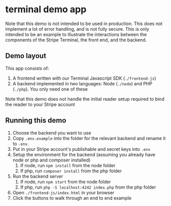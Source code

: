 # terminal demo app

Note that this demo is not intended to be used in production.  This does not implement
a lot of error handling, and is not fully secure.  This is only intended to be an example 
to illustrate the interactions between the components of the Stripe Terminal, the front end, and the backend.

## Demo layout

This app consists of:

1. A frontend written with our Terminal Javascript SDK (`./frontend-js`)
1. A backend implemented in two languages: Node (`./node`) and PHP (`./php`).  You only need one of these

Note that this demo does not handle the initial reader setup required to bind the reader to your Stripe account

## Running this demo

1. Choose the backend you want to use
1. Copy `.env.example` into the folder for the relevant backend and rename it to `.env`.  
1. Put in your Stripe account's publishable and secret keys into `.env`
1. Setup the environment for the backend (assuming you already have node or php and composer installed)
   1. If node, run `npm install` from the node folder
   1. If php, run `composer install` from the php folder
1. Run the backend server
   1. If node, run `npm start` from the node folder
   1. If php, run `php -S localhost:4242 index.php` from the php folder
1. Open `./frontend-js/index.html` in your browser
1. Click the buttons to walk through an end to end example
